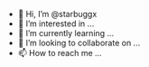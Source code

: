 - 👋 Hi, I’m @starbuggx
- 👀 I’m interested in ...
- 🌱 I’m currently learning ...
- 💞️ I’m looking to collaborate on ...
- 📫 How to reach me ...

<!---
starbuggx/starbuggx is a ✨ special ✨ repository because its `README.md` (this file) appears on your GitHub profile.
You can click the Preview link to take a look at your changes.
--->
